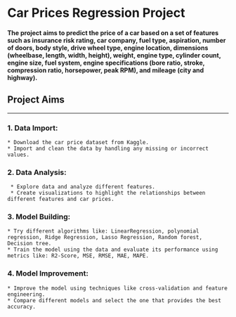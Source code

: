 # **Car Prices Regression Project**
#### The project aims to predict the price of a car based on a set of features such as insurance risk rating, car company, fuel type, aspiration, number of doors, body style, drive wheel type, engine location, dimensions (wheelbase, length, width, height), weight, engine type, cylinder count, engine size, fuel system, engine specifications (bore ratio, stroke, compression ratio, horsepower, peak RPM), and mileage (city and highway).
## Project Aims 
___________________________________________________
### 1. Data Import:
    * Download the car price dataset from Kaggle.
    * Import and clean the data by handling any missing or incorrect values.

### 2. Data Analysis:
     * Explore data and analyze different features.
     * Create visualizations to highlight the relationships between different features and car prices.

### 3. Model Building:
    * Try different algorithms like: LinearRegression, polynomial regression, Ridge Regression, Lasso Regression, Random forest, Decision tree.   
    * Train the model using the data and evaluate its performance using metrics like: R2-Score, MSE, RMSE, MAE, MAPE. 
### 4. Model Improvement:
    * Improve the model using techniques like cross-validation and feature engineering.
    * Compare different models and select the one that provides the best accuracy.



      

     
     



 


 
